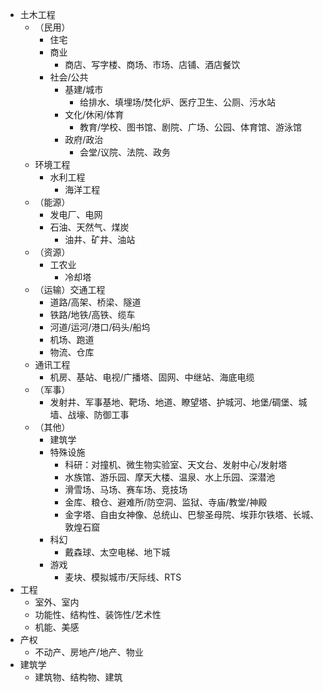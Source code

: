 - 土木工程
  - （民用）
    - 住宅
    - 商业
      - 商店、写字楼、商场、市场、店铺、酒店餐饮
    - 社会/公共
      - 基建/城市
        - 给排水、填埋场/焚化炉、医疗卫生、公厕、污水站
      - 文化/休闲/体育
        - 教育/学校、图书馆、剧院、广场、公园、体育馆、游泳馆
      - 政府/政治
        - 会堂/议院、法院、政务
  - 环境工程
    - 水利工程
      - 海洋工程
  - （能源）
    - 发电厂、电网
    - 石油、天然气、煤炭
      - 油井、矿井、油站
  - （资源）
    - 工农业
      - 冷却塔
  - （运输）交通工程
    - 道路/高架、桥梁、隧道
    - 铁路/地铁/高铁、缆车
    - 河道/运河/港口/码头/船坞
    - 机场、跑道
    - 物流、仓库
  - 通讯工程
    - 机房、基站、电视/广播塔、固网、中继站、海底电缆
  - （军事）
    - 发射井、军事基地、靶场、地道、瞭望塔、护城河、地堡/碉堡、城墙、战壕、防御工事
  - （其他）
    - 建筑学
    - 特殊设施
      - 科研：对撞机、微生物实验室、天文台、发射中心/发射塔
      - 水族馆、游乐园、摩天大楼、温泉、水上乐园、深潜池
      - 滑雪场、马场、赛车场、竞技场
      - 金库、粮仓、避难所/防空洞、监狱、寺庙/教堂/神殿
      - 金字塔、自由女神像、总统山、巴黎圣母院、埃菲尔铁塔、长城、敦煌石窟
    - 科幻
      - 戴森球、太空电梯、地下城
    - 游戏
      - 麦块、模拟城市/天际线、RTS
- 工程
  - 室外、室内
  - 功能性、结构性、装饰性/艺术性
  - 机能、美感
- 产权
  - 不动产、房地产/地产、物业
- 建筑学
  - 建筑物、结构物、建筑
